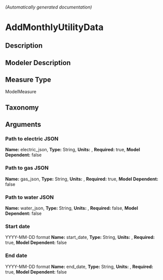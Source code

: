 

###### (Automatically generated documentation)

# AddMonthlyUtilityData

## Description


## Modeler Description


## Measure Type
ModelMeasure

## Taxonomy


## Arguments


### Path to electric JSON

**Name:** electric_json,
**Type:** String,
**Units:** ,
**Required:** true,
**Model Dependent:** false

### Path to gas JSON

**Name:** gas_json,
**Type:** String,
**Units:** ,
**Required:** true,
**Model Dependent:** false

### Path to water JSON

**Name:** water_json,
**Type:** String,
**Units:** ,
**Required:** false,
**Model Dependent:** false

### Start date
YYYY-MM-DD format
**Name:** start_date,
**Type:** String,
**Units:** ,
**Required:** true,
**Model Dependent:** false

### End date
YYYY-MM-DD format
**Name:** end_date,
**Type:** String,
**Units:** ,
**Required:** true,
**Model Dependent:** false




